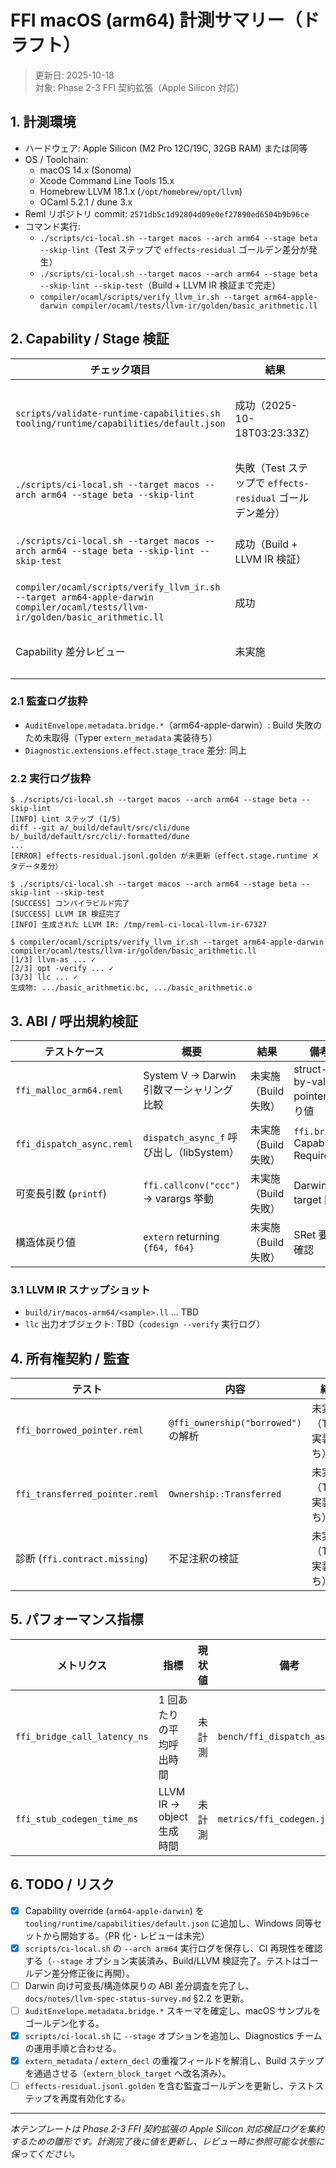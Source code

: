 # FFI macOS (arm64) 計測サマリー（ドラフト）

> 更新日: 2025-10-18  
> 対象: Phase 2-3 FFI 契約拡張（Apple Silicon 対応）

## 1. 計測環境
- ハードウェア: Apple Silicon (M2 Pro 12C/19C, 32GB RAM) または同等
- OS / Toolchain:
  - macOS 14.x (Sonoma)
  - Xcode Command Line Tools 15.x
  - Homebrew LLVM 18.1.x (`/opt/homebrew/opt/llvm`)
  - OCaml 5.2.1 / dune 3.x
- Reml リポジトリ commit: `2571db5c1d92804d09e0ef27890ed6504b9b96ce`
- コマンド実行:
  - `./scripts/ci-local.sh --target macos --arch arm64 --stage beta --skip-lint`（Test ステップで `effects-residual` ゴールデン差分が発生）
  - `./scripts/ci-local.sh --target macos --arch arm64 --stage beta --skip-lint --skip-test`（Build + LLVM IR 検証まで完走）
  - `compiler/ocaml/scripts/verify_llvm_ir.sh --target arm64-apple-darwin compiler/ocaml/tests/llvm-ir/golden/basic_arithmetic.ll`

## 2. Capability / Stage 検証
| チェック項目 | 結果 | ログ/参照 |
|--------------|------|-----------|
| `scripts/validate-runtime-capabilities.sh tooling/runtime/capabilities/default.json` | 成功（2025-10-18T03:23:33Z） | `reports/runtime-capabilities-validation.json`（`runtime_candidates` に `arm64-apple-darwin` を確認） |
| `./scripts/ci-local.sh --target macos --arch arm64 --stage beta --skip-lint` | 失敗（Test ステップで `effects-residual` ゴールデン差分） | ログ抜粋を §2.2 に記録（`effect.stage.runtime` メタデータの差分要更新） |
| `./scripts/ci-local.sh --target macos --arch arm64 --stage beta --skip-lint --skip-test` | 成功（Build + LLVM IR 検証） | LLVM IR 出力先 `/tmp/reml-ci-local-llvm-ir-67327` を §2.2 に記録 |
| `compiler/ocaml/scripts/verify_llvm_ir.sh --target arm64-apple-darwin compiler/ocaml/tests/llvm-ir/golden/basic_arithmetic.ll` | 成功 | `.bc`/`.o` 生成ログを §2.2 に記録 |
| Capability 差分レビュー | 未実施 | `docs/plans/bootstrap-roadmap/0-3-audit-and-metrics.md` 更新案（診断チーム確認待ち） |

### 2.1 監査ログ抜粋
- `AuditEnvelope.metadata.bridge.*`（arm64-apple-darwin）: Build 失敗のため未取得（Typer `extern_metadata` 実装待ち）
- `Diagnostic.extensions.effect.stage_trace` 差分: 同上

### 2.2 実行ログ抜粋

```text
$ ./scripts/ci-local.sh --target macos --arch arm64 --stage beta --skip-lint
[INFO] Lint ステップ (1/5)
diff --git a/_build/default/src/cli/dune b/_build/default/src/cli/.formatted/dune
...
[ERROR] effects-residual.jsonl.golden が未更新（effect.stage.runtime メタデータ差分）

$ ./scripts/ci-local.sh --target macos --arch arm64 --stage beta --skip-lint --skip-test
[SUCCESS] コンパイラビルド完了
[SUCCESS] LLVM IR 検証完了
[INFO] 生成された LLVM IR: /tmp/reml-ci-local-llvm-ir-67327

$ compiler/ocaml/scripts/verify_llvm_ir.sh --target arm64-apple-darwin compiler/ocaml/tests/llvm-ir/golden/basic_arithmetic.ll
[1/3] llvm-as ... ✓
[2/3] opt -verify ... ✓
[3/3] llc ... ✓
生成物: .../basic_arithmetic.bc, .../basic_arithmetic.o
```

## 3. ABI / 呼出規約検証
| テストケース | 概要 | 結果 | 備考 |
|--------------|------|------|------|
| `ffi_malloc_arm64.reml` | System V → Darwin 引数マーシャリング比較 | 未実施（Build 失敗） | struct-by-value / pointer 戻り値 |
| `ffi_dispatch_async.reml` | `dispatch_async_f` 呼び出し（libSystem） | 未実施（Build 失敗） | `ffi.bridge` Capability Required |
| 可変長引数 (`printf`) | `ffi.callconv("ccc")` → varargs 挙動 | 未実施（Build 失敗） | Darwin target 固有 |
| 構造体戻り値 | `extern` returning `{f64, f64}` | 未実施（Build 失敗） | SRet 要否確認 |

### 3.1 LLVM IR スナップショット
- `build/ir/macos-arm64/<sample>.ll` … TBD
- `llc` 出力オブジェクト: TBD（`codesign --verify` 実行ログ）

## 4. 所有権契約 / 監査
| テスト | 内容 | 結果 | 備考 |
|--------|------|------|------|
| `ffi_borrowed_pointer.reml` | `@ffi_ownership("borrowed")` の解析 | 未実施（Typer 実装待ち） | 監査ログ `bridge.ownership = borrowed` 期待 |
| `ffi_transferred_pointer.reml` | `Ownership::Transferred` | 未実施（Typer 実装待ち） | RC インクリメント挙動確認 |
| 診断 (`ffi.contract.missing`) | 不足注釈の検証 | 未実施（Typer 実装待ち） | CLI JSON & Audit の整合 |

## 5. パフォーマンス指標
| メトリクス | 指標 | 現状値 | 備考 |
|------------|------|--------|------|
| `ffi_bridge_call_latency_ns` | 1 回あたりの平均呼出時間 | 未計測 | `bench/ffi_dispatch_async.txt` |
| `ffi_stub_codegen_time_ms` | LLVM IR → object 生成時間 | 未計測 | `metrics/ffi_codegen.json` |

## 6. TODO / リスク
- [x] Capability override (`arm64-apple-darwin`) を `tooling/runtime/capabilities/default.json` に追加し、Windows 同等セットから開始する。（PR 化・レビューは未完）
- [x] `scripts/ci-local.sh` の `--arch arm64` 実行ログを保存し、CI 再現性を確認する（`--stage` オプション実装済み、Build/LLVM 検証完了。テストはゴールデン差分修正後に再開）。
- [ ] Darwin 向け可変長/構造体戻りの ABI 差分調査を完了し、`docs/notes/llvm-spec-status-survey.md` §2.2 を更新。
- [ ] `AuditEnvelope.metadata.bridge.*` スキーマを確定し、macOS サンプルをゴールデン化する。
- [x] `scripts/ci-local.sh` に `--stage` オプションを追加し、Diagnostics チームの運用手順と合わせる。
- [x] `extern_metadata` / `extern_decl` の重複フィールドを解消し、Build ステップを通過させる（`extern_block_target` へ改名済み）。
- [ ] `effects-residual.jsonl.golden` を含む監査ゴールデンを更新し、テストステップを再度有効化する。

---

*本テンプレートは Phase 2-3 FFI 契約拡張の Apple Silicon 対応検証ログを集約するための雛形です。計測完了後に値を更新し、レビュー時に参照可能な状態に保ってください。*
